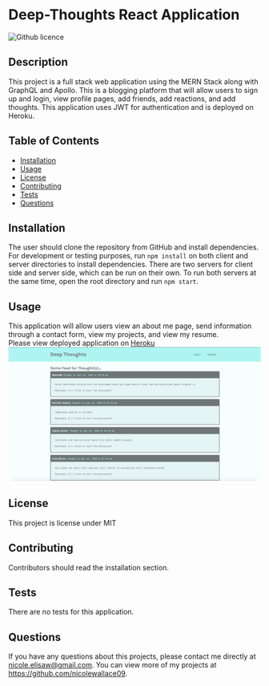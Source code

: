 # Deep-Thoughts React Application
![Github licence](http://img.shields.io/badge/license-MIT-blue.svg)

## Description 
This project is a full stack web application using the MERN Stack along with GraphQL and Apollo. This is a blogging platform that will allow users to sign up and login, view profile pages, add friends, add reactions, and add thoughts. This application uses JWT for authentication and is deployed on Heroku.

## Table of Contents
* [Installation](#installation)
* [Usage](#usage)
* [License](#license)
* [Contributing](#contributing)
* [Tests](#tests)
* [Questions](#questions)

## Installation 
The user should clone the repository from GitHub and install dependencies. For development or testing purposes, run `npm install` on both client and server directories to install dependencies. There are two servers for client side and server side, which can be run on their own. To run both servers at the same time, open the root directory and run `npm start`.

## Usage 
This application will allow users view an about me page, send information through a contact form, view my projects, and view my resume.<br>
Please view deployed application on [Heroku](https://nw-deep-thoughts.herokuapp.com/)<br>
<img src='client/public/images/deep-thoughts-screen.png'>

## License 
This project is license under MIT

## Contributing 
Contributors should read the installation section. 

## Tests
There are no tests for this application. 

## Questions
If you have any questions about this projects, please contact me directly at nicole.elisaw@gmail.com. You can view more of my projects at https://github.com/nicolewallace09.